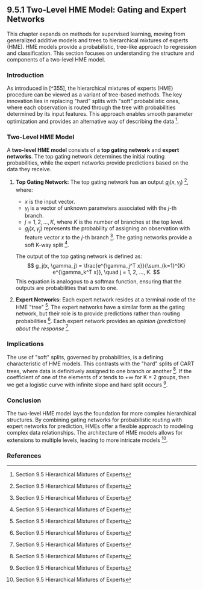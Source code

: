 ## 9.5.1 Two-Level HME Model: Gating and Expert Networks

This chapter expands on methods for supervised learning, moving from generalized additive models and trees to hierarchical mixtures of experts (HME). HME models provide a probabilistic, tree-like approach to regression and classification. This section focuses on understanding the structure and components of a two-level HME model.

### Introduction

As introduced in [^355], the hierarchical mixtures of experts (HME) procedure can be viewed as a variant of tree-based methods. The key innovation lies in replacing "hard" splits with "soft" probabilistic ones, where each observation is routed through the tree with probabilities determined by its input features. This approach enables smooth parameter optimization and provides an alternative way of describing the data [^329].

### Two-Level HME Model

A **two-level HME model** consists of a **top gating network** and **expert networks**. The top gating network determines the initial routing probabilities, while the expert networks provide predictions based on the data they receive.

1.  **Top Gating Network:** The top gating network has an output $g_j(x, \gamma_j)$ [^330], where:

    *   $x$ is the input vector.
    *   $\gamma_j$ is a vector of unknown parameters associated with the $j$-th branch.
    *   $j = 1, 2, ..., K$, where $K$ is the number of branches at the top level.
    *   $g_j(x, \gamma_j)$ represents the probability of assigning an observation with feature vector $x$ to the $j$-th branch [^330]. The gating networks provide a soft K-way split [^330].

    The output of the top gating network is defined as:
    $$     g_j(x, \gamma_j) = \frac{e^{\gamma_j^T x}}{\sum_{k=1}^{K} e^{\gamma_k^T x}}, \quad j = 1, 2, ..., K.     $$
    This equation is analogous to a softmax function, ensuring that the outputs are probabilities that sum to one.
2.  **Expert Networks:** Each expert network resides at a terminal node of the HME "tree" [^329]. The expert networks have a similar form as the gating network, but their role is to provide predictions rather than routing probabilities [^330]. Each expert network provides an *opinion (prediction) about the response* [^329].

### Implications

The use of "soft" splits, governed by probabilities, is a defining characteristic of HME models. This contrasts with the "hard" splits of CART trees, where data is definitively assigned to one branch or another [^329]. If the coefficient of one of the elements of $x$ tends to $+\infty$ for K = 2 groups, then we get a logistic curve with infinite slope and hard split occurs [^330].

### Conclusion

The two-level HME model lays the foundation for more complex hierarchical structures. By combining gating networks for probabilistic routing with expert networks for prediction, HMEs offer a flexible approach to modeling complex data relationships. The architecture of HME models allows for extensions to multiple levels, leading to more intricate models [^329].

### References

[^329]: Section 9.5 Hierarchical Mixtures of Experts
[^330]: Section 9.5 Hierarchical Mixtures of Experts

<!-- END -->
